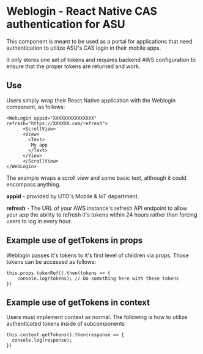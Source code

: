 # Weblogin - React Native CAS authentication for ASU

This component is meant to be used as a portal for applications that need authentication to utilize ASU's CAS login in their mobile apps.

It only stores one set of tokens and requires backend AWS configuration to ensure that the proper tokens are returned and work.

## Use

Users simply wrap their React Native application with the Weblogin component, as follows:

```
<WebLogin appid="XXXXXXXXXXXXXXX" refresh="https://XXXXXX.com/refresh">
      <ScrollView>
      <View>
        <Text>
         My app 
        </Text>
      </View>
      </ScrollView>
</WebLogin>
```

The example wraps a scroll view and some basic text, although it could encompass anything.

**appid** - provided by UTO's Mobile & IoT department.

**refresh** - The URL of your AWS instance's refresh API endpoint to allow your app the ability to refresh it's tokens within 24 hours rather than forcing users to log in every hour.

## Example use of getTokens in props

Weblogin passes it's tokens to it's first level of children via props. Those tokens can be accessed as follows:

```
this.props.tokenRef().then(tokens => {
    console.log(tokens); // Do something here with these tokens
})
```

## Example use of getTokens in context

Users must implement context as normal. The following is how to utilize authenticated tokens inside of subcomponents

```
this.context.getTokens().then(response => {
  console.log(response);
}) 
```